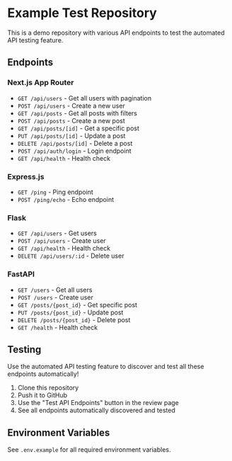 # Example Test Repository

This is a demo repository with various API endpoints to test the automated API testing feature.

## Endpoints

### Next.js App Router

- `GET /api/users` - Get all users with pagination
- `POST /api/users` - Create a new user
- `GET /api/posts` - Get all posts with filters
- `POST /api/posts` - Create a new post
- `GET /api/posts/[id]` - Get a specific post
- `PUT /api/posts/[id]` - Update a post
- `DELETE /api/posts/[id]` - Delete a post
- `POST /api/auth/login` - Login endpoint
- `GET /api/health` - Health check

### Express.js

- `GET /ping` - Ping endpoint
- `POST /ping/echo` - Echo endpoint

### Flask

- `GET /api/users` - Get users
- `POST /api/users` - Create user
- `GET /api/health` - Health check
- `DELETE /api/users/:id` - Delete user

### FastAPI

- `GET /users` - Get all users
- `POST /users` - Create user
- `GET /posts/{post_id}` - Get specific post
- `PUT /posts/{post_id}` - Update post
- `DELETE /posts/{post_id}` - Delete post
- `GET /health` - Health check

## Testing

Use the automated API testing feature to discover and test all these endpoints automatically!

1. Clone this repository
2. Push it to GitHub
3. Use the "Test API Endpoints" button in the review page
4. See all endpoints automatically discovered and tested

## Environment Variables

See `.env.example` for all required environment variables.
